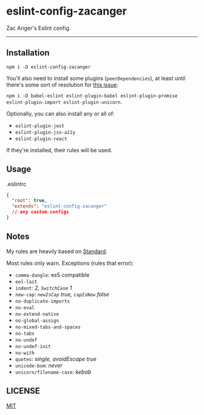# eslint-config-zacanger

Zac Anger's Eslint config.

--------

## Installation

`npm i -D eslint-config-zacanger`

You'll also need to install some plugins (`peerDependencies`), at least until
there's some sort of resolution for [this
issue](https://github.com/eslint/eslint/issues/3458):

`npm i -D babel-eslint eslint-plugin-babel eslint-plugin-promise
eslint-plugin-import eslint-plugin-unicorn`.

Optionally, you can also install any or all of:

* `eslint-plugin-jest`
* `eslint-plugin-jsx-a11y`
* `eslint-plugin-react`

If they're installed, their rules will be used.

## Usage

.eslintrc
```json
{
  "root": true,
  "extends": "eslint-config-zacanger"
  // any custom configs
}
```

## Notes

My rules are heavily based on [Standard](https://standardjs.com/).

Most rules only warn. Exceptions (rules that error):

* `comma-dangle`: es5 compatible
* `eol-last`
* `indent`: _2, `SwitchCase` 1_
* `new-cap`: _`newIsCap` true, `capIsNew` false_
* `no-duplicate-imports`
* `no-eval`
* `no-extend-native`
* `no-global-assign`
* `no-mixed-tabs-and-spaces`
* `no-tabs`
* `no-undef`
* `no-undef-init`
* `no-with`
* `quotes`: _single, avoidEscape true_
* `unicode-bom`: _never_
* `unicorn/filename-case`: _kebab_

## LICENSE

[MIT](./LICENSE.md)
